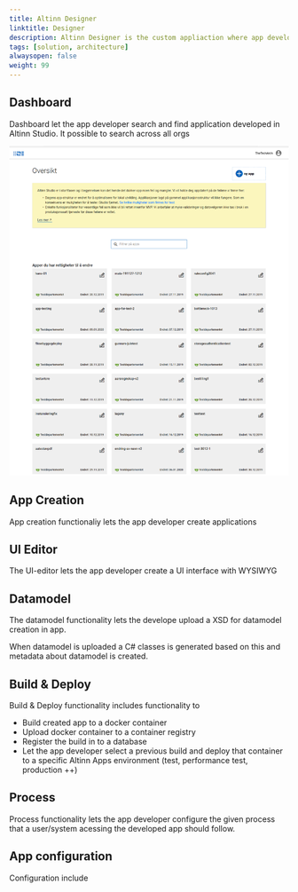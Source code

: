 ```yaml
---
title: Altinn Designer
linktitle: Designer
description: Altinn Designer is the custom appliaction where app developers mange their applications.
tags: [solution, architecture]
alwaysopen: false
weight: 99
---
```


## Dashboard
Dashboard let the app developer search and find application developed in Altinn Studio. It possible to search across all orgs 

![Dashboard](dashboard.png)

## App Creation
App creation functionaliy lets the app developer create applications

## UI Editor
The UI-editor lets the app developer create a UI interface with WYSIWYG 

## Datamodel
The datamodel functionality lets the develope upload a XSD for datamodel creation in app.

When datamodel is uploaded a C# classes is generated based on this and metadata about datamodel is created.

## Build & Deploy
Build & Deploy functionality includes functionality to 
- Build created app to a docker container
- Upload docker container to a container registry
- Register the build in to a database
- Let the app developer select a previous build and deploy that container to a specific Altinn Apps environment (test, performance test, production ++)


## Process
Process functionality lets the app developer configure the given process that a user/system acessing the developed app should follow.

## App configuration
Configuration include 